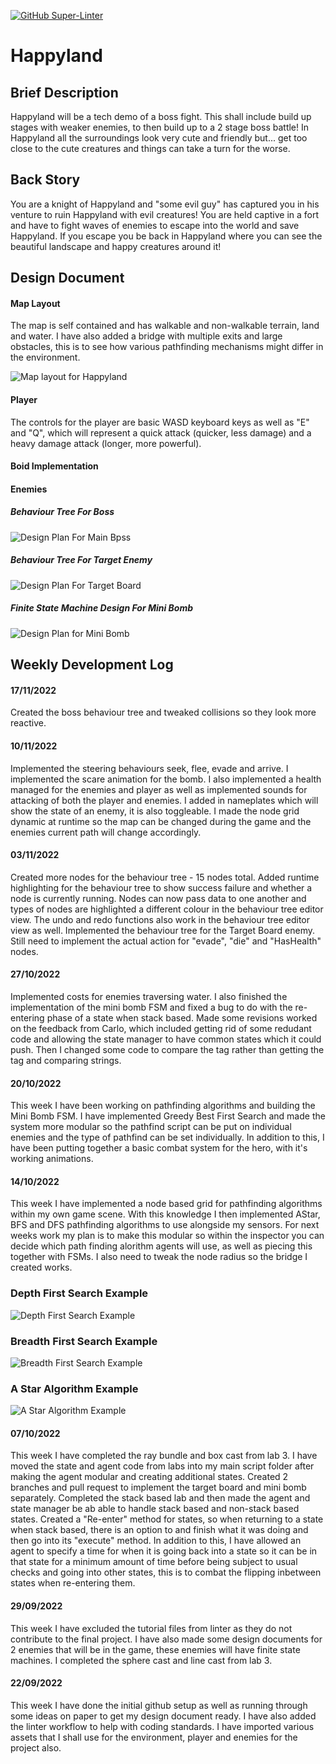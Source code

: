 [![GitHub Super-Linter](https://github.com/Birmingham-City-Uni/milestone-repository-nadianadeem/actions/workflows/.github/workflows/linter.yml/badge.svg)](https://github.com/marketplace/actions/super-linter)

<h1> Happyland </h1>
<h2> Brief Description </h2>
<p> Happyland will be a tech demo of a boss fight. This shall include build up stages with weaker enemies, to then build up to a 2 stage boss battle! In Happyland all the surroundings look very cute and friendly but... get too close to the cute creatures and things can take a turn for the worse. </p>

<h2> Back Story </h2>
You are a knight of Happyland and "some evil guy" has captured you in his venture to ruin Happyland with evil creatures! You are held captive in a fort and have to fight waves of enemies to escape into the world and save Happyland. If you escape you be back in Happyland where you can see the beautiful landscape and happy creatures around it!

<h2> Design Document </h2>

<h4> Map Layout </h4>
<p> The map is self contained and has walkable and non-walkable terrain, land and water. I have also added a bridge with multiple exits and large obstacles, this is to see how various pathfinding mechanisms might differ in the environment.
</p>
<img src = "AIPhotos/MapOverviewV1.png" title = "Map layout for Happyland">

<h4> Player </h4>
The controls for the player are basic WASD keyboard keys as well as "E" and "Q", which will represent a quick attack (quicker, less damage) and a heavy damage attack (longer, more powerful).

<h4> Boid Implementation </h4>

<h4> Enemies </h4>
<h5> Behaviour Tree For Boss </h5>
<img src = "AIPhotos/BossBT.PNG" title ="Design Plan For Main Bpss">
<h5> Behaviour Tree For Target Enemy </h5>
<img src = "AIPhotos/TargetBoardBT.png" title ="Design Plan For Target Board">
<h5> Finite State Machine Design For Mini Bomb </h5>
<img src = "AIPhotos/MiniBombFSMDesignV2.PNG" title= "Design Plan for Mini Bomb">

<h2> Weekly Development Log </h2>
<h4> 17/11/2022 </h4>
Created the boss behaviour tree and tweaked collisions so they look more reactive.

<h4> 10/11/2022 </h4>
Implemented the steering behaviours seek, flee, evade and arrive. I implemented the scare animation for the bomb. I also implemented a health managed for the enemies and player as well as implemented sounds for attacking of both the player and enemies. I added in nameplates which will show the state of an enemy, it is also toggleable. I made the node grid dynamic at runtime so the map can be changed during the game and the enemies current path will change accordingly.

<h4> 03/11/2022 </h4>
Created more nodes for the behaviour tree - 15 nodes total. Added runtime highlighting for the behaviour tree to show success failure and whether a node is currently running. Nodes can now pass data to one another and types of nodes are highlighted a different colour in the behaviour tree editor view. The undo and redo functions also work in the behaviour tree editor view as well. Implemented the behaviour tree for the Target Board enemy. Still need to implement the actual action for "evade", "die" and "HasHealth" nodes.

<h4> 27/10/2022 </h4>
Implemented costs for enemies traversing water. I also finished the implementation of the mini bomb FSM and fixed a bug to do with the re-entering phase of a state when stack based. Made some revisions worked on the feedback from Carlo, which included getting rid of some redudant code and allowing the state manager to have common states which it could push. Then I changed some code to compare the tag rather than getting the tag and comparing strings. 

<h4> 20/10/2022 </h4>
This week I have been working on pathfinding algorithms and building the Mini Bomb FSM. I have implemented Greedy Best First Search and made the system more modular so the pathfind script can be put on individual enemies and the type of pathfind can be set individually. In addition to this, I have been putting together a basic combat system for the hero, with it's working animations.

<h4> 14/10/2022 </h4>
This week I have implemented a node based grid for pathfinding algorithms within my own game scene. With this knowledge I then implemented AStar, BFS and DFS pathfinding algorithms to use alongside my sensors. For next weeks work my plan is to make this modular so within the inspector you can decide which path finding alorithm agents will use, as well as piecing this together with FSMs. I also need to tweak the node radius so the bridge I created works.

<h3> Depth First Search Example </h3>
<img src = "AIPhotos/FindPathDFS.png" title= "Depth First Search Example">

<h3> Breadth First Search Example </h3>
<img src = "AIPhotos/FindPathBFS.png" title= "Breadth First Search Example">

<h3> A Star Algorithm Example </h3>
<img src = "AIPhotos/FindPathAstar.png" title= "A Star Algorithm Example">

<h4> 07/10/2022 </h4>
This week I have completed the ray bundle and box cast from lab 3. I have moved the state and agent code from labs into my main script folder after making the agent modular and creating additional states. Created 2 branches and pull request to implement the target board and mini bomb separately. Completed the stack based lab and then made the agent and state manager be ab able to handle stack based and non-stack based states. Created a "Re-enter" method for states, so when returning to a state when stack based, there is an option to and finish what it was doing and then go into its "execute" method. In addition to this, I have allowed an agent to specify a time for when it is going back into a state so it can be in that state for a minimum amount of time before being subject to usual checks and going into other states, this is to combat the flipping inbetween states when re-entering them.

<h4> 29/09/2022 </h4>
This week I have excluded the tutorial files from linter as they do not contribute to the final project. I have also made some design documents for 2 enemies that will be in the game, these enemies will have finite state machines. I completed the sphere cast and line cast from lab 3.

<h4> 22/09/2022 </h4>
<p> This week I have done the initial github setup as well as running through some ideas on paper to get my design document ready. I have also added the linter workflow to help with coding standards. I have imported various assets that I shall use for the environment, player and enemies for the project also. </p>
